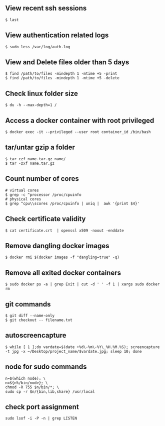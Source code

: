 ## View recent ssh sessions
```
$ last
```
## View authentication related logs
```
$ sudo less /var/log/auth.log
```
## View and Delete files older than 5 days
```
$ find /path/to/files -mindepth 1 -mtime +5 -print
$ find /path/to/files -mindepth 1 -mtime +5 -delete
```
## Check linux folder size
```
$ du -h --max-depth=1 /
```
## Access a docker container with root privileged
```
$ docker exec -it --privileged --user root container_id /bin/bash
```
## tar/untar gzip a folder
```
$ tar czf name.tar.gz name/
$ tar -zxf name.tar.gz
```
## Count number of cores
```
# virtual cores
$ grep -c ^processor /proc/cpuinfo
# physical cores
$ grep ^cpu\\scores /proc/cpuinfo | uniq |  awk '{print $4}' 
```
## Check certificate validity
```
$ cat certificate.crt  | openssl x509 -noout -enddate
```
## Remove dangling docker images
```
$ docker rmi $(docker images -f "dangling=true" -q)
```
## Remove all exited docker containers
```
$ sudo docker ps -a | grep Exit | cut -d ' ' -f 1 | xargs sudo docker rm
```
## git commands
```
$ git diff --name-only
$ git checkout -- filename.txt
```
## autoscreencapture
```
$ while [ 1 ];do vardate=$(date +%d\-%m\-%Y\_%H.%M.%S); screencapture -t jpg -x ~/Desktop/project_name/$vardate.jpg; sleep 10; done
```
## node for sudo commands
```
n=$(which node); \
n=${n%/bin/node}; \
chmod -R 755 $n/bin/*; \
sudo cp -r $n/{bin,lib,share} /usr/local
```
## check port assignment
```
sudo lsof -i -P -n | grep LISTEN
```